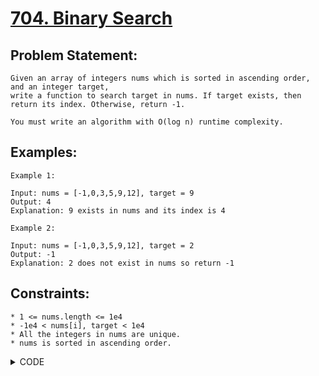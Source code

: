 # [704. Binary Search](https://leetcode.com/problems/binary-search/)

## Problem Statement:

```
Given an array of integers nums which is sorted in ascending order, and an integer target, 
write a function to search target in nums. If target exists, then return its index. Otherwise, return -1.

You must write an algorithm with O(log n) runtime complexity.
```

## Examples:

```
Example 1:

Input: nums = [-1,0,3,5,9,12], target = 9
Output: 4
Explanation: 9 exists in nums and its index is 4

Example 2:

Input: nums = [-1,0,3,5,9,12], target = 2
Output: -1
Explanation: 2 does not exist in nums so return -1
```

## Constraints:

```
* 1 <= nums.length <= 1e4
* -1e4 < nums[i], target < 1e4
* All the integers in nums are unique.
* nums is sorted in ascending order.
```


<details>
  <summary> CODE </summary>
  
  ```cpp

// Basic Binary Search

class Solution {
public:
    int search(vector<int>& nums, int target) {
        int n = nums.size();
        int l = 0, r = n - 1; 
        
        while(l <= r) {
            int mid = l + (r - l)/2;
            if(nums[mid] == target) return mid;
            
            if(nums[mid] > target) r = mid - 1;
            else l = mid + 1;
        }
        return -1;
    }
};
  
  ```
  
</details>
